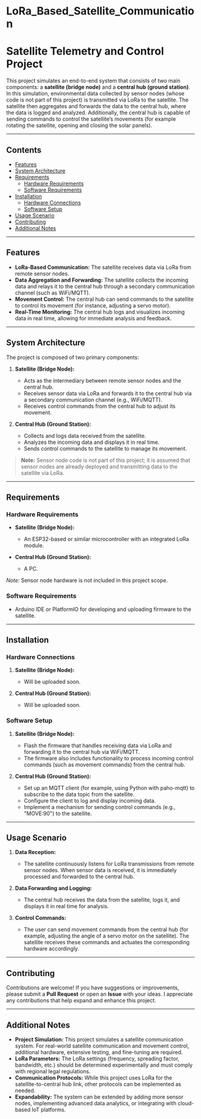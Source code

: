 # LoRa_Based_Satellite_Communication

# Satellite Telemetry and Control Project

This project simulates an end-to-end system that consists of two main components: a **satellite (bridge node)** and a **central hub (ground station)**. In this simulation, environmental data collected by sensor nodes (whose code is not part of this project) is transmitted via LoRa to the satellite. The satellite then aggregates and forwards the data to the central hub, where the data is logged and analyzed. Additionally, the central hub is capable of sending commands to control the satellite’s movements (for example rotating the satellite, opening and closing the solar panels).

---

## Contents

- [Features](#features)
- [System Architecture](#system-architecture)
- [Requirements](#requirements)
  - [Hardware Requirements](#hardware-requirements)
  - [Software Requirements](#software-requirements)
- [Installation](#installation)
  - [Hardware Connections](#hardware-connections)
  - [Software Setup](#software-setup)
- [Usage Scenario](#usage-scenario)
- [Contributing](#contributing)
- [Additional Notes](#additional-notes)

---

## Features

- **LoRa-Based Communication:** The satellite receives data via LoRa from remote sensor nodes.
- **Data Aggregation and Forwarding:** The satellite collects the incoming data and relays it to the central hub through a secondary communication channel (such as WiFi/MQTT).
- **Movement Control:** The central hub can send commands to the satellite to control its movement (for instance, adjusting a servo motor).
- **Real-Time Monitoring:** The central hub logs and visualizes incoming data in real time, allowing for immediate analysis and feedback.

---

## System Architecture

The project is composed of two primary components:

1. **Satellite (Bridge Node):**  
   - Acts as the intermediary between remote sensor nodes and the central hub.
   - Receives sensor data via LoRa and forwards it to the central hub via a secondary communication channel (e.g., WiFi/MQTT).
   - Receives control commands from the central hub to adjust its movement.

2. **Central Hub (Ground Station):**  
   - Collects and logs data received from the satellite.
   - Analyzes the incoming data and displays it in real time.
   - Sends control commands to the satellite to manage its movement.

> **Note:** Sensor node code is not part of this project; it is assumed that sensor nodes are already deployed and transmitting data to the satellite via LoRa.

---

## Requirements

### Hardware Requirements

- **Satellite (Bridge Node):**
  - An ESP32-based or similar microcontroller with an integrated LoRa module.

- **Central Hub (Ground Station):**
  - A PC.
  
*Note:* Sensor node hardware is not included in this project scope.

### Software Requirements

- Arduino IDE or PlatformIO for developing and uploading firmware to the satellite.

---

## Installation

### Hardware Connections

1. **Satellite (Bridge Node):**  
   - Will be uploaded soon.

2. **Central Hub (Ground Station):**  
   - Will be uploaded soon.

### Software Setup

1. **Satellite (Bridge Node):**  
   - Flash the firmware that handles receiving data via LoRa and forwarding it to the central hub via WiFi/MQTT.
   - The firmware also includes functionality to process incoming control commands (such as movement commands) from the central hub.
   
2. **Central Hub (Ground Station):**  
   - Set up an MQTT client (for example, using Python with paho-mqtt) to subscribe to the data topic from the satellite.
   - Configure the client to log and display incoming data.
   - Implement a mechanism for sending control commands (e.g., "MOVE:90") to the satellite.

---

## Usage Scenario

1. **Data Reception:**  
   - The satellite continuously listens for LoRa transmissions from remote sensor nodes. When sensor data is received, it is immediately processed and forwarded to the central hub.

2. **Data Forwarding and Logging:**  
   - The central hub receives the data from the satellite, logs it, and displays it in real time for analysis.
   
3. **Control Commands:**  
   - The user can send movement commands from the central hub (for example, adjusting the angle of a servo motor on the satellite). The satellite receives these commands and actuates the corresponding hardware accordingly.

---

## Contributing

Contributions are welcome! If you have suggestions or improvements, please submit a **Pull Request** or open an **Issue** with your ideas. I appreciate any contributions that help expand and enhance this project.


---

## Additional Notes

- **Project Simulation:** This project simulates a satellite communication system. For real-world satellite communication and movement control, additional hardware, extensive testing, and fine-tuning are required.
- **LoRa Parameters:** The LoRa settings (frequency, spreading factor, bandwidth, etc.) should be determined experimentally and must comply with regional legal regulations.
- **Communication Protocols:** While this project uses LoRa for the satellite-to-central hub link, other protocols can be implemented as needed.
- **Expandability:** The system can be extended by adding more sensor nodes, implementing advanced data analytics, or integrating with cloud-based IoT platforms.

